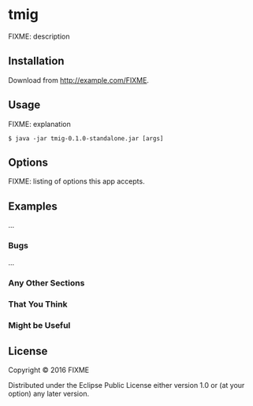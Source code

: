 # tmig

FIXME: description

## Installation

Download from http://example.com/FIXME.

## Usage

FIXME: explanation

    $ java -jar tmig-0.1.0-standalone.jar [args]

## Options

FIXME: listing of options this app accepts.

## Examples

...

### Bugs

...

### Any Other Sections
### That You Think
### Might be Useful

## License

Copyright © 2016 FIXME

Distributed under the Eclipse Public License either version 1.0 or (at
your option) any later version.
